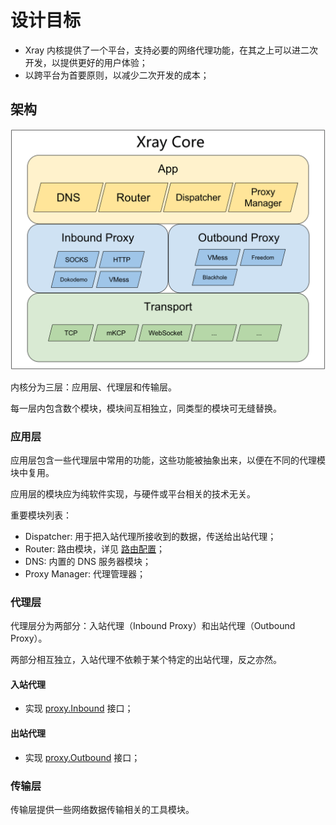 # 设计目标

- Xray
  内核提供了一个平台，支持必要的网络代理功能，在其之上可以进二次开发，以提供更好的用户体验；
- 以跨平台为首要原则，以减少二次开发的成本；

## 架构

![Architecture](./framework.png)

内核分为三层：应用层、代理层和传输层。

每一层内包含数个模块，模块间互相独立，同类型的模块可无缝替换。

### 应用层

应用层包含一些代理层中常用的功能，这些功能被抽象出来，以便在不同的代理模块中复用。

应用层的模块应为纯软件实现，与硬件或平台相关的技术无关。

重要模块列表：

- Dispatcher: 用于把入站代理所接收到的数据，传送给出站代理；
- Router: 路由模块，详见 [路由配置](../../config/routing.md)；
- DNS: 内置的 DNS 服务器模块；
- Proxy Manager: 代理管理器；

### 代理层

代理层分为两部分：入站代理（Inbound Proxy）和出站代理（Outbound Proxy）。

两部分相互独立，入站代理不依赖于某个特定的出站代理，反之亦然。

#### 入站代理

- 实现
  [proxy.Inbound](https://github.com/xtls/Xray-core/blob/main/proxy/proxy.go)
  接口；

#### 出站代理

- 实现
  [proxy.Outbound](https://github.com/xtls/Xray-core/blob/main/proxy/proxy.go)
  接口；

### 传输层

传输层提供一些网络数据传输相关的工具模块。
